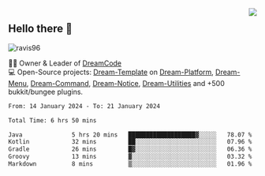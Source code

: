<img align='right' src="https://github-readme-stats.vercel.app/api?username=Ravis96&show_icons=true">

## Hello there 👋
<p align="left"> <img src="https://komarev.com/ghpvc/?username=ravis96&label=Profile%20views&color=0e75b6&style=flat" alt="ravis96" /> </p>

👨‍💻 Owner & Leader of [DreamCode](https://github.com/DreamPoland) <br>
💻 Open-Source projects: [Dream-Template](https://github.com/DreamPoland/dream-template) on [Dream-Platform](https://github.com/DreamPoland/dream-platform), [Dream-Menu](https://github.com/DreamPoland/dream-menu), [Dream-Command](https://github.com/DreamPoland/dream-command), [Dream-Notice](https://github.com/DreamPoland/dream-notice), [Dream-Utilities](https://github.com/DreamPoland/dream-utilities) and +500 bukkit/bungee plugins.

<!--START_SECTION:waka-->

```txt
From: 14 January 2024 - To: 21 January 2024

Total Time: 6 hrs 50 mins

Java              5 hrs 20 mins   ███████████████████▓░░░░░   78.07 %
Kotlin            32 mins         ██░░░░░░░░░░░░░░░░░░░░░░░   07.96 %
Gradle            26 mins         █▓░░░░░░░░░░░░░░░░░░░░░░░   06.36 %
Groovy            13 mins         ▓░░░░░░░░░░░░░░░░░░░░░░░░   03.32 %
Markdown          8 mins          ▒░░░░░░░░░░░░░░░░░░░░░░░░   01.96 %
```

<!--END_SECTION:waka-->
